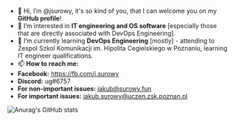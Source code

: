 - 👋 Hi, I’m @jsurowy, it's so kind of you, that I can welcome you on my <b>GitHub profile</b>!
- 👀 I’m interested in <b>IT engineering and OS software</b> [especially those that are directly associated with DevOps Engineering].
- 🌱 I’m currently learning <b>DevOps Engineering</b> [mostly] - attending to Zespol Szkol Komunikacji im. Hipolita Cegielskiego w Poznaniu, learning IT engineer qualifications.
- 📫 <b>How to reach me:</b>
-  <b>Facebook:</b> https://fb.com/j.surowy
-  <b>Discord:</b> ug#6757
-  <b>For non-important issues:</b> jakub@surowy.fun
-  <b>For important issues:</b> jakub.surowy@uczen.zsk.poznan.pl


![Anurag's GitHub stats](https://github-readme-stats.vercel.app/api?username=jsurowy&show_icons=true&theme=synthwave)

<!---
jsurowy/jsurowy is a ✨ special ✨ repository because its `README.md` (this file) appears on your GitHub profile.
You can click the Preview link to take a look at your changes.
--->
